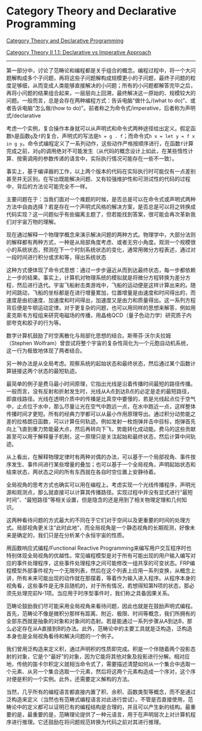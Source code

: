 # Category Theory and Declarative Programming

[Category Theory and Declarative Programming](https://bartoszmilewski.com/2015/04/15/category-theory-and-declarative-programming/)

[Category Theory II 1.1: Declarative vs Imperative Approach](https://www.youtube.com/watch?v=3XTQSx1A3x8&list=PLbgaMIhjbmElia1eCEZNvsVscFef9m0dm&index=1)

---

第一部分中，讨论了范畴论和编程都是关乎组合的概念。编程过程中，将一个大问题解构成多个子问题，再将这些子问题解构成规模更小的子问题，最终子问题的粒度足够细，从而变成人类能够直接解决的小问题；所有的小问题都解答完毕之后，再将小问题的结果组合起来，一层层向上回溯，最终解决这一原始的、规模较大的问题。一般而言，总是会存在两种编程方式：告诉电脑“做什么/(what to do)”、或者告诉电脑“怎么做/(how to do)”。前者称之为命令式/imperative，后者称为声明式/declarative

考虑一个实例，复合操作本身就可以从声明式和命令式两种途径给出定义。假定函数`h`是函数`g`及`f`的复合，声明式的写法是`h = g . f`；而命令式`h x = let y = f x in g y`。命令式编程定义了一系列动作，这些动作严格按顺序进行，在函数`f`计算完成之前，对`g`的调用绝对不可能发生（从代码的概念设计上如此，在某些惰性计算、按需调用的参数传递的语言中，实际执行情况可能存在一些不一致）。

事实上，基于编译器的工作，以上两个版本的代码在实际执行时可能仅有一点差别甚至并无区别。在写出既能解决问题、又有较强维护性和可测试性的代码的过程中，背后的方法论可能完全不一样。

主要问题在于：当我们面对一个难题的时候，是否总是可以在命令式或声明式两种方法中自由选择？若是存在一个声明式风格的解决方案，是否总是可以将之转换成代码实现？这一问题似乎有些偏离主题了，但若能找到答案，很可能会再次革新我们对宇宙万物的理解。

现在通过解释一个物理学概念来演示解决问题的两种方式。物理学中，大部分法则的解释都有两种方式，一种是从局部角度考虑、或者无穷小角度。观测一个规模很小的系统状态，预测在下一个时刻系统状态的变化，通常用微分方程表述，通过对一段时间进行积分或求和等，得出系统状态

这种方式便体现了命令式思想：通过一步步逼近从而到达最终状态，每一步都依赖上一步的结果。事实上，计算机对物理系统的模拟就是将微分方程转换为差分方程，然后进行迭代。宇宙飞船射击类游戏中，飞船的运动便是这样计算出来的。随时间跳动，飞船的坐标都是在进行增量累加，位置增量是由速度和时间得出的，而速度是由初速度、加速度和时间得出，加速度又是由力和质量得出。这一系列方程背后便是牛顿运动定律。对于更复杂的问题，也可以用同样的思想来解答，例如用麦克斯韦方程组来研究电磁场的传播，用晶格QCD（量子色动力学）研究质子内部夸克和胶子的行为等。

数字计算机鼓励了时空离散化与局部化思想的结合。斯蒂芬·沃尔夫拉姆（Stephen Wolfram）曾尝试将整个宇宙的复杂性简化为一个元胞自动机系统，这一行为极致地体现了两者结合。

另一种办法是从全局考虑。观察系统的起始状态和最终状态，然后通过某个函数计算链接这两个状态的最短轨迹。

最简单的例子是费马最小时间原理，它指出光线是沿着传播时间最短的路径传播。一般而言，没有反射和折射发生时，光线从A点到达B点的必定是走的最短路径，即直线路径。光线在透明介质中的传播是比真空中要慢的，若是光线起点位于空气中，止点位于水中，那么尽量让光在空气中跑远一点，在水中跑近一点，这样整体传播时间才更短。所有的经典力学都可以从最小作用原理导出。通过积分动势能之差的拉格朗日函数，可以计算任何轨迹。例如发射一枚炮弹并击中目标，炮弹首先向上飞直到重力势能最大点，然后再转向下飞，势能转化成动能。费马的这些贡献甚至可以用于解释量子机制，这一原理只是关注起始和最终状态，然后计算中间轨迹。

从上看出，在解释物理定律时有两种对偶的办法，可以基于一个局部视角、事件按序发生、事件间进行某些增量的叠加；也可以基于一个全局视角，声明起始状态和结束状态，两状态之间的所有东西就在各自时空位置上安静待着。

全局视角的思考方式也确实可以用在编程上。考虑实现一个光线传播程序，声明光源和观测点，那么就直接可以计算其传播路径。实现过程中并没有显式进行“最短时间”、“最短路径”等相关设置，但是隐含的还是用到了相关物理定理和几何知识。

这两种看待问题的方式最大的不同在于它们对于空间以及更重要的时间的处理方式。局部视角更关注“此时此地”，而全局视角是一个静态视角的长期观测，好像未来是确定的，我们只是在分析某个永恒宇宙的性质。

用函数响应式编程/Functional Reactive Programming来编写用户交互程序时也特别体现全局视角的优越性。常见编程模型是对于所有可能出现的用户输入编写对应的事件处理程序，这些事件处理程序之间可能修改一组共享的可变状态。FRP编程模型外部事件视为一个无限列表，然后在这个列表上应用一系列变换，从概念上讲，所有未来可能出现的动作就在那摆着，等着作为输入进入程序。从程序本身的视角看，这些事件是无序且随机的，对于所有情况，若想得知第N项的状态，那必须先处理完前N-1项。当应用于时序型事件时，我们称之具备因果关系。

范畴论鼓励我们尽可能采用全局视角来看待问题，因此也就是在鼓励声明式编程。首先，范畴论不像是微积分那样有距离、附近、极限、时间等概念，我们所拥有的全部东西就是抽象的对象和对象间的态射。若是能通过一系列步骤从A到达B，那么必定存在从A直接到B的办法。此外，范畴论中的主要工具就是泛构造，泛构造本身也是全局视角看待和解决问题的一个例子。

我们曾用泛构造来定义积，通过声明积的性质即完成。积是一个伴随着两个投影态射的对象，它是个“最好”的对象，因为它能将其他对象及投影进行分解。相对应地，传统的笛卡尔积定义就相当命令式了，需要描述清楚如何从一个集合中选取一个元素、从另一个集合选取一个元素，然后将这两个元素构造成一个序对，这个序对便是积的一个实例。此外，还需要定义解构的方法。

当然，几乎所有的编程语言都直接内置了积、余积、函数类型等概念，而不是通过泛构造来定义（当然也有范畴式编程语言对此进行尝试）。不管是否直接使用，范畴论中的定义都可以证明已有的编程结构是合理的，并且可以产生新的结构。最重要的是，最重要的是，范畴理论提供了一种元语言，用于在声明层次上对计算机程序进行推理。它还鼓励在将问题规范转换为代码之前对其进行推理。
